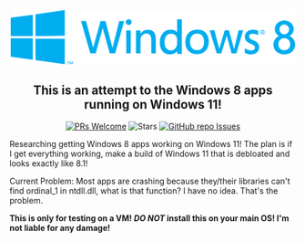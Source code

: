 <p align="center">
  <img width="500" src="Resources\Windows 8 Logo.png">
</p>

<h2 align="center">This is an attempt to the Windows 8 apps running on Windows 11!</h1>


<div align="center" markdown="1">
  
[![PRs Welcome](https://img.shields.io/badge/PRs-welcome-brightgreen.svg?style=flat-square)](https://makeapullrequest.com) 
![Stars](https://img.shields.io/github/stars/Stoutscientist/Windows-8-on-11?style=flat-square&label=Stars)
[![GitHub repo Issues](https://img.shields.io/github/issues/Stoutscientist/Windows-8-on-11?style=flat-square&label=Issues)](https://github.com/Stoutscientist/Windows-8-on-11/issues)

</div>

Researching getting Windows 8 apps working on Windows 11! The plan is if I get everything working, make a build of Windows 11 that is debloated and looks exactly like 8.1!

Current Problem:
Most apps are crashing because they/their libraries can't find ordinal_1 in ntdll.dll, what is that function? I have no idea. That's the problem.

**This is only for testing on a VM! _DO NOT_ install this on your main OS! I'm not liable for any damage!**
